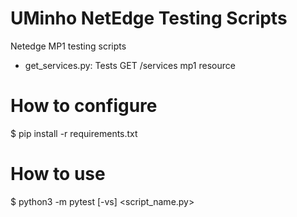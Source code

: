 # UMinho NetEdge Testing Scripts
Netedge MP1 testing scripts
 - get_services.py: Tests GET /services mp1 resource

# How to configure

$ pip install -r requirements.txt


# How to use
$ python3 -m pytest [-vs] <script_name.py>


